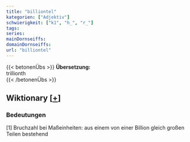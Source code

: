 ```yaml
---
title: "billiontel"
kategorien: ["Adjektiv"]
schwierigkeit: ["k1", "h_", "r_"]
tags:
series:
mainDornseiffs:
domainDornseiffs:
url: "billiontel"
---
```


{{< betonenÜbs >}}
**Übersetzung:**  
trillionth  
{{< /betonenÜbs >}}

## Wiktionary [[+](https://de.wiktionary.org/wiki/billiontel)]

### Bedeutungen
[1] Bruchzahl bei Maßeinheiten: aus einem von einer Billion gleich großen Teilen bestehend  


